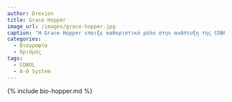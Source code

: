 ```yaml
---
author: Drexion
title: Grace Hopper
image_url: /images/grace-hopper.jpg
caption: "Η Grace Hopper επαιξε καθοριστικό ρόλο στην ανάπτυξη της COBOL και διέδωσε την έννοια των ανεξάρτητων από τη μηχανή γλωσσών προγραμματισμού."
categories:
  - Βιογραφία
  - Ορισμός
tags:
  - COBOL
  - A-0 System
---
```


{% include bio-hopper.md %}
